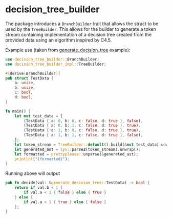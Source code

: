 # decision_tree_builder

The package introduces a `BranchBuilder` trait that allows the struct to be used by the `TreeBuilder`.
This allows for the builder to generate a token stream containing implementation of a decision tree created from the provided data using an algorithm inspired by C4.5.

Example use (taken from [generate_decision_tree](crates/macro/examples/generate_decision_tree.rs) example):
```rust
use decision_tree_builder::BranchBuilder;
use decision_tree_builder_impl::TreeBuilder;

#[derive(BranchBuilder)]
pub struct TestData {
    a: usize,
    b: usize,
    c: bool,
    d: bool,
}

fn main() {
    let mut test_data = [
        (TestData { a: 0, b: 0, c: false, d: true }, false),
        (TestData { a: 0, b: 1, c: false, d: true }, true),
        (TestData { a: 1, b: 0, c: false, d: true }, true),
        (TestData { a: 1, b: 1, c: false, d: true }, false),
    ];
    let token_stream = TreeBuilder::default().build(&mut test_data).unwrap();
    let generated_ast = syn::parse2(token_stream).unwrap();
    let formatted = prettyplease::unparse(&generated_ast);
    println!("{formatted}");
}
```

Running above will output
```rust
pub fn decide(val: &generate_decision_tree::TestData) -> bool {
    return if val.b < 1 {
        if val.a < 1 { false } else { true }
    } else {
        if val.a < 1 { true } else { false }
    };
}
```